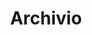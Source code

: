 ---
layout: archive
title: Archivio
permalink: /archivio/
description: Archivio edizioni passare della Giostra Individuale.
---